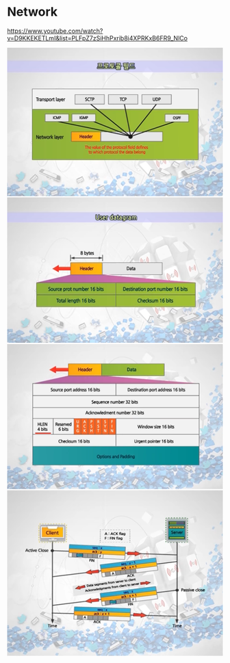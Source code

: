 # Network

https://www.youtube.com/watch?v=D9KKEKETLmI&list=PLFpZ7zSiHhPxrib8i4XPRKxB6FR9_NlCo

![](./n3.png)
![](./n7.png)
![](./n11.png)
![](./n13.png)

